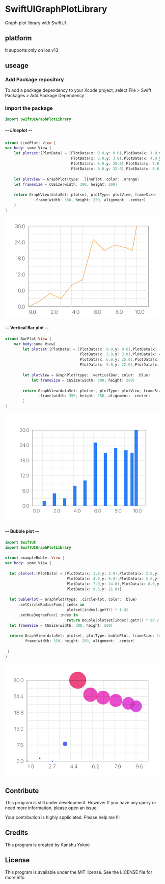 # SwiftUIGraphPlotLibrary

Graph plot library with SwiftUI


## platform
It supports only on ios v13  


## useage

### Add Package repository 
To add a package dependency to your Xcode project, select File > Swift Packages > Add Package Dependency

### import the package
``` swift
import SwiftUIGraphPlotLibrary
```

##### -- Lineplot --
```swift
struct LinePlot: View {
var body: some View {
    let plotset:[PlotData] = [PlotData(x: 0.0,y: 0.0),PlotData(x: 1.0,y: 2.0),PlotData(x: 2.0,y: 5.0),
                              PlotData(x: 3.0,y: 3.0),PlotData(x: 4.0,y: 8.0),PlotData(x: 5.0,y: 10.0),
                              PlotData(x: 6.0,y: 25.0),PlotData(x: 7.0,y: 21.0),PlotData(x: 8.0,y: 23.0),
                              PlotData(x: 9.0,y: 22.0),PlotData(x: 9.6,y: 21.0),PlotData(x: 10,y: 30.0)]

    let plotView = GraphPlot(type: .linePlot, color: .orange)
    let frameSize = CGSize(width: 300, height: 200)
        
    return GraphView(dataSet: plotset, plotType: plotView, frameSize: frameSize, xTicks: true, yTicks: true)
             .frame(width: 350, height: 250, alignment: .center)
    }
}
```
![alt tag](https://github.com/KanshuYokoo/SwiftUIGraphPlotLibrary/blob/master/screenshots/LinePlot.png)

#### -- Vertical Bar plot --
```swift
struct BarPlot:View {
    var body:some View{
        let plotset:[PlotData] = [PlotData(x: 0.0,y: 0.0),PlotData(x: 1.0,y: 2.0),PlotData(x: 2.0,y: 5.0),
                                  PlotData(x: 3.0,y: 3.0),PlotData(x: 4.0,y: 8.0),PlotData(x: 5.0,y: 10.0),
                                  PlotData(x: 6.0,y: 25.0),PlotData(x: 7.0,y: 21.0),PlotData(x: 8.0,y: 23.0),
                                  PlotData(x: 9.0,y: 22.0),PlotData(x: 9.6,y: 21.0),PlotData(x: 10,y: 30.0)]
            
        let plotView = GraphPlot(type: .verticalBar, color: .blue)
            let frameSize = CGSize(width: 300, height: 200)
            
        return GraphView(dataSet: plotset, plotType: plotView, frameSize: frameSize, xTicks: true, yTicks: true)
               .frame(width: 350, height: 250, alignment: .center)
        }
}
```
![alt tag](https://github.com/KanshuYokoo/SwiftUIGraphPlotLibrary/blob/master/screenshots/BarPlot.png)

#### -- Bubble plot --
``` swift
import SwiftUI
import SwiftUIGraphPlotLibrary

struct exampleBuble: View {
var body: some View {

  let plotset:[PlotData] = [PlotData(x: 1.0,y: 2.0),PlotData(x: 2.0,y: 3.0),PlotData(x: 3.0,y: 2.0),
                            PlotData(x: 4.0,y: 8.0),PlotData(x: 5.0,y: 30.0),PlotData(x: 6.0,y: 25.0),
                            PlotData(x: 7.0,y: 24.0),PlotData(x: 8.0,y: 23.0),PlotData(x: 9.0,y: 22.0),
                            PlotData(x: 9.6,y: 21.0)]

  let bublePlot = GraphPlot(type: .circlePlot, color: .blue)
      .setCircleRadiusFunc{ index in 
                            plotset[index].getY() * 1.4}
      .setHueDegreeFunc{ index in
                            return Double(plotset[index].getY() * 90 / 23)}
  let frameSize = CGSize(width: 300, height: 200)

  return GraphView(dataSet: plotset, plotType: bublePlot, frameSize: frameSize, xTicks: true, yTicks: true)
        .frame(width: 350, height: 250, alignment: .center)
  
 }
}
```


![alt tag](https://github.com/KanshuYokoo/SwiftUIGraphPlotLibrary/blob/master/screenshots/BubblePlot.png)

## Contribute
This program is still under development.
However If you have any query or need more information, please open an issue.

Your contribution is highly appliciated.
Please help me !!!

## Credits
This program is created by Kanshu Yokoo

## License

This program is available under the MIT license. See the LICENSE file for more info.
